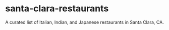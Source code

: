 # santa-clara-restaurants
A curated list of Italian, Indian, and Japanese restaurants in Santa Clara, CA.
